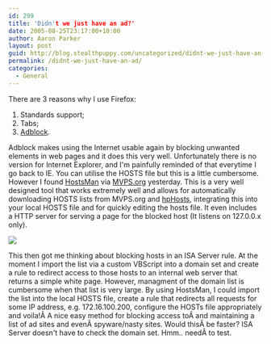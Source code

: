 ```yaml
---
id: 299
title: 'Didn't we just have an ad?'
date: 2005-08-25T23:17:00+10:00
author: Aaron Parker
layout: post
guid: http://blog.stealthpuppy.com/uncategorized/didnt-we-just-have-an-ad
permalink: /didnt-we-just-have-an-ad/
categories:
  - General
---
```

There are 3 reasons why I use Firefox:

  1. Standards support;
  2. Tabs;
  3. [Adblock](http://adblock.mozdev.org/).

Adblock makes using the Internet usable again by blocking unwanted elements in web pages and it does this very well. Unfortunately there is no version for Internet Explorer, and I'm painfully reminded of that everytime I go back to IE. You can utilise the HOSTS file but this is a little cumbersome. However I found [HostsMan](http://hostsman.abelhadigital.com/) via [MVPS.org](http://www.mvps.org/winhelp2002/hosts.htm) yesterday. This is a very well designed tool that works extremely well and allows for automatically downloading HOSTS lists from MVPS.org and [hpHosts](http://www.hosts-file.net/), integrating this into your local HOSTS file and for quickly editing the hosts file. It even includes a HTTP server for serving a page for the blocked host (It listens on 127.0.0.x only).

<img border="0" src="http://pwp.netcabo.pt/0413933601/abelhadigital/pics/hostsman201.jpg" /> 

This then got me thinking about blocking hosts in an ISA Server rule. At the moment I import the list via a custom VBScript into a domain set and create a rule to redirect access to those hosts to an internal web server that returns a simple white page. However, managment of the domain list is cumbersome when that list is very large. By using HostsMan, I could import the list into the local HOSTS file, create a rule that redirects all requests for some IP address, e.g. 172.16.100.200, configure the HOSTs file appropriately and voila!Â A nice easy method for blocking access toÂ and maintaining a list of ad sites and evenÂ spyware/nasty sites. Would thisÂ be faster? ISA Server doesn't have to check the domain set. Hmm.. needÂ to test.

<img width="1" src="http://blogs.virtualserver.tv/aggbug.aspx?PostID=69" height="1" />